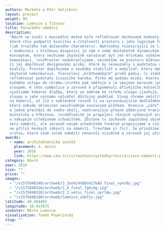 ```yaml
---
authors: Markéta a Petr Veličkovi
layout: project
weight: 99
location: Lomnice u Tišnova
title: Palackého náměstí
description:
  "Návrh se snaží v maximální možné míře reflektovat dochované hodnoty,
  které chce podpořit kvalitou a čitelností prostoru s jeho logickým funkčním využitím
  (jak trvalého tak dočasného charakteru). Nakloněný rozevírající se lichoběžník náměstí
  v kombinaci s křížovou dispozicí je sám o sobě dostatečně dynamickým a prostorovým
  konceptem, který nechceme zbytečně narušovat byť jen křivkami výškově oddělených
  komunikací. \n\nProstor nedokrašlujeme, nesnažíme se prostoru diktovat nový řád
  či jej doplňovat designovými prvky, které by nesouzněly s podstatou dochované barokní
  kvality. Prostor doplňujeme o soudobý stabiliář a mobiliář, který danému prostředí
  zbytečně nekonkuruje. Tvarosloví „krátkodobých“ prvků pódia, či stánků se snaží
  reflektovat podstatu živoucího baroka. Pítko má podobu misky, kterou potkáváme u
  každého vstupu do chrámu.\n\nVše pak směřuje a je spojeno morovým (původně mariánským)
  sloupem. K této symbolice a zároveň k připomenutí dřívějšího kostelíka a hřbitova
  využíváme koberec dlažby, který se směrem ke středu sloupu zjasňuje, aby tak celému
  sloupu a jeho významu vytvářel důstojný podklad. Sloup chceme umístit jako plující
  na koberci, ať již v nakloněné rovině či na vyrovnávajícím dodlážděném stupínku,
  který nebude ohraničen nevzhledným současným plůtkem. Hranice „záře“ je neznatelná
  a jemně přechází do svého okolí, neohraničuje přesné půdorysné hranice dřívějšího
  kostelíka a hřbitova. \n\nDůležité je propojení různých výškových úrovní mezi náměstím
  a nákupním střediskem schodištěm. Zůstane tu zachován zapuštěný objekt loubí v pohledech
  skrz náměstí, ale zároveň novým schodištěm funkčně propojujeme a rušíme jedno z
  ne příliš hezkých zákoutí na náměstí. Troufáme si říct, že přinášíme novou opodstatněnou
  vrstvu, která však celek náměstí nenaruší vizuálně a zároveň jej uživatelsky zpříjemní.\n"
awards:
  - name: architektonická soutěž
    placement: 2. místo
    year: 2016
    link: https://www.cka.cz/cs/souteze/vysledky/revitalizace-namesti-palackeho-v-lomnici
category: Návrh
year: 2016
size: ""
price: ""
images:
  - "/v1575848340/archweb/3_3no%C4%8Dn%C3%AD_final_vynv9y.jpg"
  - "/v1575848326/archweb/1_4_final_fgdjmg.jpg"
  - "/v1575848310/archweb/2_3_vetsi_final_oyrl8w.jpg"
  - "/v1575848100/archweb/lomnice_iom7jv.jpg"
latitude: 49.404403
longitude: 16.413675
investor: Město Lomnice
visualization: Tomáš Popelínský
slug: ""
---
```

